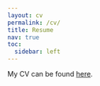 ```yaml
---
layout: cv
permalink: /cv/
title: Resume
nav: true
toc:
  sidebar: left
---
```


My CV can be found [here](./assets/pdf/vacareanu_cv.pdf).